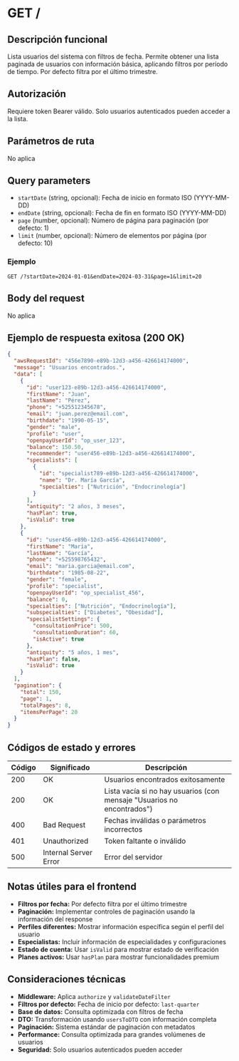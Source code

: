 # GET /

## Descripción funcional

Lista usuarios del sistema con filtros de fecha. Permite obtener una lista paginada de usuarios con información básica, aplicando filtros por período de tiempo. Por defecto filtra por el último trimestre.

## Autorización

Requiere token Bearer válido. Solo usuarios autenticados pueden acceder a la lista.

## Parámetros de ruta

No aplica

## Query parameters

- `startDate` (string, opcional): Fecha de inicio en formato ISO (YYYY-MM-DD)
- `endDate` (string, opcional): Fecha de fin en formato ISO (YYYY-MM-DD)
- `page` (number, opcional): Número de página para paginación (por defecto: 1)
- `limit` (number, opcional): Número de elementos por página (por defecto: 10)

### Ejemplo
```
GET /?startDate=2024-01-01&endDate=2024-03-31&page=1&limit=20
```

## Body del request

No aplica

## Ejemplo de respuesta exitosa (200 OK)

```json
{
  "awsRequestId": "456e7890-e89b-12d3-a456-426614174000",
  "message": "Usuarios encontrados.",
  "data": [
    {
      "id": "user123-e89b-12d3-a456-426614174000",
      "firstName": "Juan",
      "lastName": "Pérez",
      "phone": "+525512345678",
      "email": "juan.perez@email.com",
      "birthdate": "1990-05-15",
      "gender": "male",
      "profile": "user",
      "openpayUserId": "op_user_123",
      "balance": 150.50,
      "recommender": "user456-e89b-12d3-a456-426614174000",
      "specialists": [
        {
          "id": "specialist789-e89b-12d3-a456-426614174000",
          "name": "Dr. María García",
          "specialties": ["Nutrición", "Endocrinología"]
        }
      ],
      "antiquity": "2 años, 3 meses",
      "hasPlan": true,
      "isValid": true
    },
    {
      "id": "user456-e89b-12d3-a456-426614174000",
      "firstName": "María",
      "lastName": "García",
      "phone": "+525598765432",
      "email": "maria.garcia@email.com",
      "birthdate": "1985-08-22",
      "gender": "female",
      "profile": "specialist",
      "openpayUserId": "op_specialist_456",
      "balance": 0,
      "specialties": ["Nutrición", "Endocrinología"],
      "subspecialties": ["Diabetes", "Obesidad"],
      "specialistSettings": {
        "consultationPrice": 500,
        "consultationDuration": 60,
        "isActive": true
      },
      "antiquity": "5 años, 1 mes",
      "hasPlan": false,
      "isValid": true
    }
  ],
  "pagination": {
    "total": 150,
    "page": 1,
    "totalPages": 8,
    "itemsPerPage": 20
  }
}
```

## Códigos de estado y errores

| Código | Significado           | Descripción                      |
| ------ | --------------------- | -------------------------------- |
| 200    | OK                    | Usuarios encontrados exitosamente |
| 200    | OK                    | Lista vacía si no hay usuarios (con mensaje "Usuarios no encontrados") |
| 400    | Bad Request           | Fechas inválidas o parámetros incorrectos |
| 401    | Unauthorized          | Token faltante o inválido        |
| 500    | Internal Server Error | Error del servidor               |

## Notas útiles para el frontend

- **Filtros por fecha:** Por defecto filtra por el último trimestre
- **Paginación:** Implementar controles de paginación usando la información del response
- **Perfiles diferentes:** Mostrar información específica según el perfil del usuario
- **Especialistas:** Incluir información de especialidades y configuraciones
- **Estado de cuenta:** Usar `isValid` para mostrar estado de verificación
- **Planes activos:** Usar `hasPlan` para mostrar funcionalidades premium

## Consideraciones técnicas

- **Middleware:** Aplica `authorize` y `validateDateFilter`
- **Filtros por defecto:** Fecha de inicio por defecto: `last-quarter`
- **Base de datos:** Consulta optimizada con filtros de fecha
- **DTO:** Transformación usando `usersToDTO` con información completa
- **Paginación:** Sistema estándar de paginación con metadatos
- **Performance:** Consulta optimizada para grandes volúmenes de usuarios
- **Seguridad:** Solo usuarios autenticados pueden acceder

